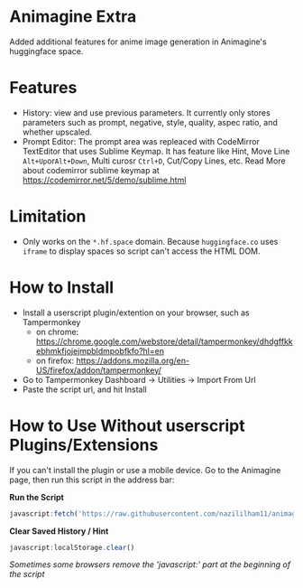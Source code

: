 # Animagine Extra
Added additional features for anime image generation in Animagine's huggingface space.

# Features
- History: view and use previous parameters. It currently only stores parameters such as prompt, negative, style, quality, aspec ratio, and whether upscaled.
- Prompt Editor: The prompt area was repleaced with CodeMirror TextEditor that uses Sublime Keymap. It has feature like Hint, Move Line `Alt+Up`or`Alt+Down`, Multi curosr `Ctrl+D`, Cut/Copy Lines, etc. Read More about codemirror sublime keymap at https://codemirror.net/5/demo/sublime.html


# Limitation
- Only works on the `*.hf.space` domain. Because `huggingface.co` uses `iframe` to display spaces so script can't access the HTML DOM.

# How to Install
- Install a userscript plugin/extention on your browser, such as Tampermonkey
    + on chrome: https://chrome.google.com/webstore/detail/tampermonkey/dhdgffkkebhmkfjojejmpbldmpobfkfo?hl=en
    + on firefox: https://addons.mozilla.org/en-US/firefox/addon/tampermonkey/
- Go to Tampermonkey Dashboard -> Utilities -> Import From Url
- Paste the script url, and hit Install


# How to Use Without userscript Plugins/Extensions
If you can't install the plugin or use a mobile device. Go to the Animagine page, then run this script in the address bar:

**Run the Script**
```js
javascript:fetch('https://raw.githubusercontent.com/nazililham11/animagine-extra/main/animagine-extra.js').then(r=>r.text()).then(t=>{const x=document.createElement('script');x.innerHTML=t;document.body.append(x)})
```
**Clear Saved History / Hint**
```js
javascript:localStorage.clear()
```

_Sometimes some browsers remove the 'javascript:' part at the beginning of the script_